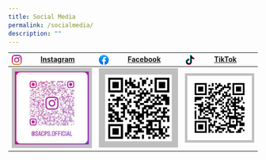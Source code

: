 ```yaml
---
title: Social Media
permalink: /socialmedia/
description: ""
---
```

| <img src="/images/instagram.png" style="width: 20px; height: 20px; float: left">&nbsp;<a href="https://www.instagram.com/sacps.official/">Instagram</a>| <img src="/images/facebookicon.png" style="width: 20px; height: 20px; float: left">&nbsp;<a href="https://www.facebook.com/SACPS.OFFICIAL2.0">Facebook</a> | <img src="/images/tiktok.png" style="width: 20px; height: 20px; float: left">&nbsp;<a href="https://www.tiktok.com/@sacps.official">TikTok</a> |
| -------- | -------- | -------- |
| ![](/images/Socialmedia/qrcode-ig.png) | ![](/images/Socialmedia/qrcode-fb.png) | ![](/images/Socialmedia/qrcode-tktk2.png) |